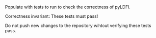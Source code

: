 Populate with tests to run to check the correctness of pyLDFI.

Correctness invariant: These tests must pass!

Do not push new changes to the repository wihtout verifying these tests pass. 
